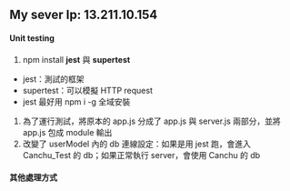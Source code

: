 ## My sever Ip: 13.211.10.154

#### Unit testing

1. npm install **jest** 與 **supertest**

- jest：測試的框架
- supertest：可以模擬 HTTP request
- jest 最好用 npm i -g 全域安裝

1. 為了運行測試，將原本的 app.js 分成了 app.js 與 server.js 兩部分，並將 app.js 包成 module 輸出
1. 改變了 userModel 內的 db 連線設定：如果是用 jest 跑，會進入 Canchu_Test 的 db；如果正常執行 server，會使用 Canchu 的 db

#### 其他處理方式
